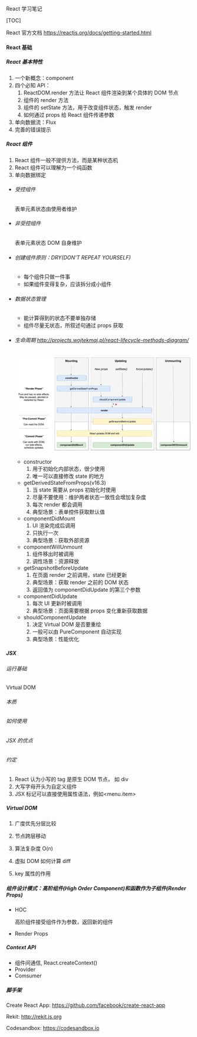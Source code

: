 React 学习笔记

[TOC]

React 官方文档 https://reactjs.org/docs/getting-started.html 

#### React 基础

##### React 基本特性

1. 一个新概念：component
2. 四个必知 API：
   1. ReactDOM.render 方法让 React 组件渲染到某个具体的 DOM 节点
   2. 组件的 render 方法
   3. 组件的 setState 方法，用于改变组件状态，触发 render
   4. 如何通过 props 给 React 组件传递参数
3. 单向数据流：Flux
4. 完善的错误提示

##### React 组件

1. React 组件一般不提供方法，而是某种状态机
2. React 组件可以理解为一个纯函数
3. 单向数据绑定

- ###### 受控组件

  表单元素状态由使用者维护

- ###### 非受控组件

  表单元素状态 DOM 自身维护

- ###### 创建组件原则：DRY(DON’T REPEAT YOURSELF)

  - 每个组件只做一件事
  - 如果组件变得复杂，应该拆分成小组件

- ###### 数据状态管理

  - 能计算得到的状态不要单独存储
  - 组件尽量无状态，所叙述句通过 props 获取

- ###### 生命周期 http://projects.wojtekmaj.pl/react-lifecycle-methods-diagram/

  ![react-life-cycle](./assets/react-life-cycle.jpg)

  - constructor
    1. 用于初始化内部状态，很少使用
    2. 唯一可以直接修改 state 的地方
  - getDerivedStateFromProps(v16.3)
    1. 当 state 需要从 props 初始化时使用
    2. 尽量不要使用：维护两者状态一致性会增加复杂度
    3. 每次 render 都会调用
    4. 典型场景：表单控件获取默认值
  - componentDidMount
    1. UI 渲染完成后调用
    2. 只执行一次
    3. 典型场景：获取外部资源
  - componentWillUnmount
    1. 组件移出时被调用
    2. 调性场景：资源释放
  - getSnapshotBeforeUpdate
    1. 在页面 render 之前调用，state 已经更新
    2. 典型场景：获取 render 之前的 DOM 状态
    3. 返回值为 componentDidUpdate 的第三个参数
  - componentDidUpdate
    1. 每次 UI 更新时被调用
    2. 典型场景：页面需要根据 props 变化重新获取数据
  - shouldComponentUpdate
    1. 决定 Virtual DOM 是否要重绘
    2. 一般可以由 PureComponent 自动实现
    3. 典型场景：性能优化

##### JSX

###### 运行基础

Virtual DOM

###### 本质

###### 如何使用

###### JSX 的优点

###### 约定

1. React 认为小写的 tag 是原生 DOM 节点， 如 div
2. 大写字母开头为自定义组件
3. JSX 标记可以直接使用属性语法，例如\<menu.item\>

##### Virtual DOM

1. 广度优先分层比较

2. 节点跨层移动
3. 算法复杂度 O(n)
4. 虚拟 DOM 如何计算 diff
5. key 属性的作用

##### 组件设计模式：高阶组件(High Order Component)和函数作为子组件(Render Props)

- HOC

  高阶组件接受组件作为参数，返回新的组件

- Render Props

##### Context API

- 组件间通信, React.createContext()
- Provider
- Comsumer

##### 脚手架

Create React App: https://github.com/facebook/create-react-app

Rekit: http://rekit.js.org

Codesandbox: https://codesandbox.io